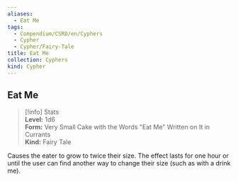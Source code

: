 ```yaml
---
aliases:
  - Eat Me
tags:
  - Compendium/CSRD/en/Cyphers
  - Cypher
  - Cypher/Fairy-Tale
title: Eat Me
collection: Cyphers
kind: Cypher
---
```

## Eat Me  
>[!info] Stats  
> **Level:** 1d6  
> **Form:** Very Small Cake with the Words "Eat Me" Written on It in Currants  
> **Kind:** Fairy Tale
  
Causes the eater to grow to twice their size. The effect lasts for one hour or until the user can find another way to change their size (such as with a drink me).